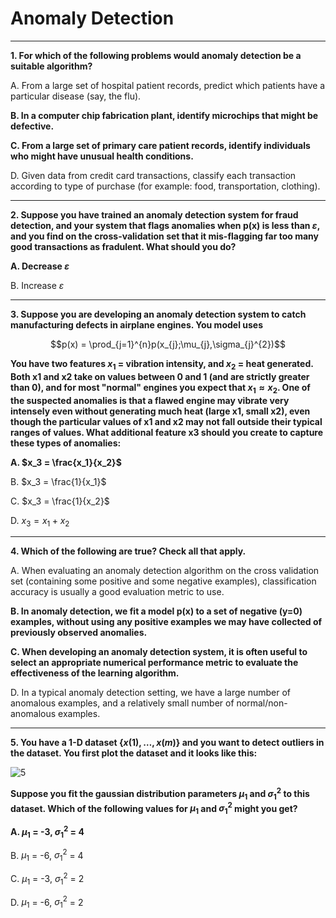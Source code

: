 # Anomaly Detection

----

**1. For which of the following problems would anomaly detection be a suitable algorithm?**

A. From a large set of hospital patient records, predict which patients have a particular disease (say, the flu). 

**B. In a computer chip fabrication plant, identify microchips that might be defective.**

**C. From a large set of primary care patient records, identify individuals who might have unusual health conditions.**

D. Given data from credit card transactions, classify each transaction according to type of purchase (for example: food, transportation, clothing). 

----

**2. Suppose you have trained an anomaly detection system for fraud detection, and your system that flags anomalies when p(x) is less than $\varepsilon$, and you find on the cross-validation set that it mis-flagging far too many good transactions as fradulent. What should you do?**

 **A. Decrease $\varepsilon$**
 
 B. Increase $\varepsilon$

----

**3. Suppose you are developing an anomaly detection system to catch manufacturing defects in airplane engines. You model uses**

$$p(x) = \prod_{j=1}^{n}p(x_{j};\mu_{j},\sigma_{j}^{2})$$

**You have two features $x_1$ = vibration intensity, and $x_2$ = heat generated. Both x1 and x2 take on values between 0 and 1 (and are strictly greater than 0), and for most "normal" engines you expect that $x_1 \approx x_2$. One of the suspected anomalies is that a flawed engine may vibrate very intensely even without generating much heat (large x1, small x2), even though the particular values of x1 and x2 may not fall outside their typical ranges of values. What additional feature x3 should you create to capture these types of anomalies:**

**A. $x_3 = \frac{x_1}{x_2}$**

B. $x_3 = \frac{1}{x_1}$

C. $x_3 = \frac{1}{x_2}$

D. $x_3 = x_1 + x_2$

----

**4. Which of the following are true? Check all that apply.**

A. When evaluating an anomaly detection algorithm on the cross validation set (containing some positive and some negative examples), classification accuracy is usually a good evaluation metric to use.

**B. In anomaly detection, we fit a model p(x) to a set of negative (y=0) examples, without using any positive examples we may have collected of previously observed anomalies.**

**C. When developing an anomaly detection system, it is often useful to select an appropriate numerical performance metric to evaluate the effectiveness of the learning algorithm.**

D. In a typical anomaly detection setting, we have a large number of anomalous examples, and a relatively small number of normal/non-anomalous examples.

----

**5. You have a 1-D dataset $\{x(1),\ldots,x(m)\}$ and you want to detect outliers in the dataset. You first plot the dataset and it looks like this:**

![5](https://github.com/phdsky/FLAG/blob/master/MLANG/images/Week9_AnomalyDetection/5.png)

**Suppose you fit the gaussian distribution parameters $\mu_1$ and $\sigma^2_1$ to this dataset. Which of the following values for $\mu_1$ and $\sigma^2_1$ might you get?**

**A. $\mu_1$ = -3, $\sigma^2_1$ = 4**

B. $\mu_1$ = -6, $\sigma^2_1$ = 4

C. $\mu_1$ = -3, $\sigma^2_1$ = 2

D. $\mu_1$ = -6, $\sigma^2_1$ = 2
